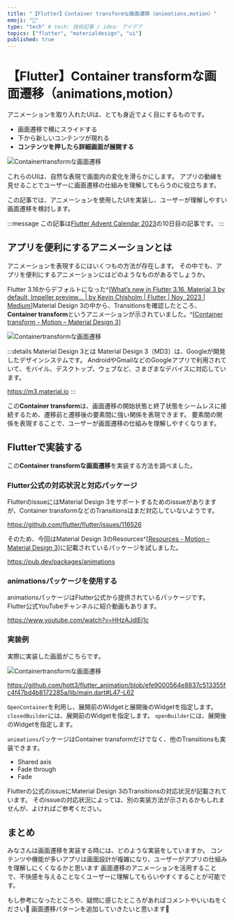 ```yaml
---
title: "【Flutter】Container transformな画面遷移（animations,motion）"
emoji: "🌊"
type: "tech" # tech: 技術記事 / idea: アイデア
topics: ["flutter", "materialdesign", "ui"]
published: true
---
```


# 【Flutter】Container transformな画面遷移（animations,motion）

アニメーションを取り入れたUIは、とても身近でよく目にするものです。

- 画面遷移で横にスライドする
- 下から新しいコンテンツが現れる
- **コンテンツを押したら詳細画面が展開する**

![Containertransformな画面遷移](/images/flutter-animations-of-container-transform/flutter-animations-of-container-transform.gif)

これらのUIは、自然な表現で画面内の変化を滑らかにします。
アプリの動線を見せることでユーザーに画面遷移の仕組みを理解してもらうのに役立ちます。

この記事では、アニメーションを使用したUIを実装し、ユーザーが理解しやすい画面遷移を検討します。

:::message
この記事は[Flutter Advent Calendar 2023](https://qiita.com/advent-calendar/2023/flutter)の10日目の記事です。
:::

## アプリを便利にするアニメーションとは

アニメーションを表現するにはいくつもの方法が存在します。
その中でも、アプリを便利にするアニメーションにはどのようなものがあるでしょうか。

Flutter 3.16からデフォルトになった^[[What’s new in Flutter 3.16. Material 3 by default, Impeller preview… | by Kevin Chisholm | Flutter | Nov, 2023 | Medium](https://medium.com/flutter/whats-new-in-flutter-3-16-dba6cb1015d1#:~:text=Material%203%20is%20the%20new%20default)]Material Design 3の中から、Transitionsを確認したところ、**Container transform**というアニメーションが示されていました。^[[Container transform - Motion – Material Design 3](https://m3.material.io/styles/motion/transitions/transition-patterns#b67cba74-6240-4663-a423-d537b6d21187)]


![Containertransformな画面遷移](/images/flutter-animations-of-container-transform/container-transform.gif)

:::details Material Design 3とは
Material Design 3（MD3）は、Googleが開発したデザインシステムです。
AndroidやGmailなどのGoogleアプリで利用されていて、モバイル、デスクトップ、ウェブなど、さまざまなデバイスに対応しています。

https://m3.material.io
:::

この**Container transform**は、画面遷移の開始状態と終了状態をシームレスに接続するため、遷移前と遷移後の要素間に強い関係を表現できます。
要素間の関係を表現することで、ユーザーが画面遷移の仕組みを理解しやすくなります。

## Flutterで実装する

この**Container transformな画面遷移**を実装する方法を調べました。

### Flutter公式の対応状況と対応パッケージ

FlutterのissueにはMaterial Design 3をサポートするためのissueがありますが、Container transformなどのTransitionsはまだ対応していないようです。

https://github.com/flutter/flutter/issues/116526

そのため、今回はMaterial Design 3のResources^[[Resources - Motion – Material Design 3](https://m3.material.io/styles/motion/overview#79091b43-b231-4ab8-9b89-509c95d2bcde)]に記載されているパッケージを試しました。

https://pub.dev/packages/animations

### animationsパッケージを使用する

animationsパッケージはFlutter公式から提供されているパッケージです。
Flutter公式YouTubeチャンネルに紹介動画もあります。

https://www.youtube.com/watch?v=HHzAJdlEj1c


### 実装例

実際に実装した画面がこちらです。

![Containertransformな画面遷移](/images/flutter-animations-of-container-transform/flutter-animations-of-container-transform.gif)


https://github.com/hott3/flutter_animation/blob/efe9000564e8837c513355fc4f47bd4b8172285a/lib/main.dart#L47-L62


`OpenContainer`を利用し、展開前のWidgetと展開後のWidgetを指定します。
`closedBuilder`には、展開前のWidgetを指定します。
`openBuilder`には、展開後のWidgetを指定します。

`animations`パッケージはContainer transformだけでなく、他のTransitionsも実装できます。

- Shared axis
- Fade through
- Fade

Flutterの公式のissueにMaterial Design 3のTransitionsの対応状況が記載されています。
そのissueの対応状況によっては、別の実装方法が示されるかもしれませんが、よければご参考ください。

## まとめ

みなさんは画面遷移を実装する時には、どのような実装をしていますか。
コンテンツや機能が多いアプリは画面設計が複雑になり、ユーザーがアプリの仕組みを理解しにくくなるかと思います
画面遷移のアニメーションを活用することで、不快感を与えることなくユーザーに理解してもらいやすくすることが可能です。

もし参考になったところや、疑問に感じたところがあればコメントやいいねをください🌱
画面遷移パターンを追加していきたいと思います🌻
